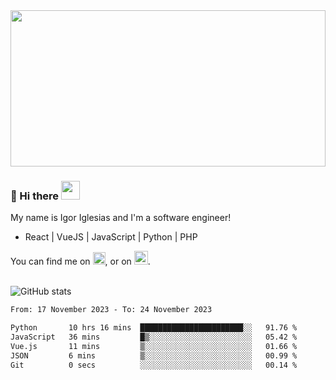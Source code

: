 <img src="https://c.tenor.com/KjVxfRrrncUAAAAd/matrix.gif" width="100%" height="250px">

### 🔭 Hi there <img src="https://raw.githubusercontent.com/MartinHeinz/MartinHeinz/master/wave.gif" width="30px">


My name is Igor Iglesias and I'm a software engineer!
<br>

<ul>
  <li> React | VueJS | JavaScript | Python | PHP </li>
</ul>
You can find me on <a href="https://twitter.com/IgorIglesias5"><img src="https://i.imgur.com/JLLlB5S.png" width="20px"></a>, or on <a href="https://www.linkedin.com/in/igor-iglesias-62478428/"><img src="https://i.imgur.com/PXyIkWx.png" width="22px"></a>.

<br>
<br>

![GitHub stats](https://github-readme-stats.vercel.app/api?username=igoiglesias&show_icons=true&count_private=true&theme=chartreuse-dark&hide_title=true)

<!--START_SECTION:waka-->

```txt
From: 17 November 2023 - To: 24 November 2023

Python       10 hrs 16 mins  ███████████████████████░░   91.76 %
JavaScript   36 mins         █▒░░░░░░░░░░░░░░░░░░░░░░░   05.42 %
Vue.js       11 mins         ▒░░░░░░░░░░░░░░░░░░░░░░░░   01.66 %
JSON         6 mins          ▒░░░░░░░░░░░░░░░░░░░░░░░░   00.99 %
Git          0 secs          ░░░░░░░░░░░░░░░░░░░░░░░░░   00.14 %
```

<!--END_SECTION:waka-->

